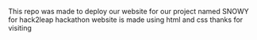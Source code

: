 This repo was made to deploy our website for our project named SNOWY for hack2leap hackathon
website is made using html and css 
thanks for visiting 
